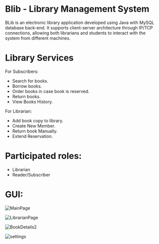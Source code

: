 # Blib - Library Management System 
BLib is an electronic library application developed using Java with MySQL database back-end. It supports client-server architecture through IP/TCP connections, allowing both librarians and students to interact with the system from different machines.

# Library Services
For Subscribers:
- Search for books.
- Borrow books.
- Order books in case book is reserved.
- Return books.
- View Books History.
  
For Librarian:
- Add book copy to library.
- Create New Member.
- Return book Manually.
- Extend Reservation.

# Participated roles:
- Librarian
- Reader/Subscriber

  
# GUI:
![MainPage](https://github.com/user-attachments/assets/b647202c-9fe4-4673-afb7-88197f120c64)

![LibrarianPage](https://github.com/user-attachments/assets/1dd2f641-364d-4b63-a804-bdf2cab32f8f)

![BookDetails2](https://github.com/user-attachments/assets/e7e8e683-a4e3-46f0-81ec-dd9a93b8591e)

![settings](https://github.com/user-attachments/assets/bbedb4e7-83b7-4730-8053-afd829fd51dd)
